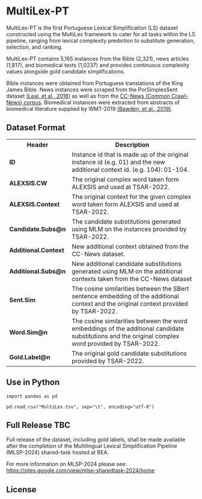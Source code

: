 
# MultiLex-PT
MultiLex-PT is the first Portuguese Lexical Simplification (LS) dataset constructed using the MultiLex framework to cater for all tasks within the LS pipeline, ranging from lexical complexity prediction to substitute generation, selection, and ranking.

MultiLex-PT contains 5,165 instances from the Bible (2,321), news articles (1,817), and biomedical texts (1,0237) and provides continuous complexity values alongside gold candidate simplifications. 

Bible instances were obtained from Portuguese translations of the King James Bible. News instances were scraped from the PorSimplesSent dataset [(Leal, et al., 2018)](https://aclanthology.org/C18-1034/) as well as from the [CC-News (Common Crawl-News) corpus](https://commoncrawl.org/blog/news-dataset-available). Biomedical instances were extracted from abstracts of biomedical literature supplied by WMT-2019 [(Bawden, et al., 2019)](https://aclanthology.org/W19-5403/).


## Dataset Format
<table>
    
   <tr>
    <th>Header</th>
    <th>Description</th>
  </tr>
 
    
  <tr>
    <td><b>ID</b></td>
    <td>Instance id that is made up of the original instance id (e.g. 01) and the new additional context id. (e.g. 104): 01-104.</td>
  </tr>
    
   <tr>
    <td><b>ALEXSIS.CW</b></td>
    <td>The original complex word taken form ALEXSIS and used at TSAR-2022.</td>
  </tr>
    
  <tr>
    <td><b>ALEXSIS.Context</b></td>
    <td>The original context for the given complex word taken form ALEXSIS and used at TSAR-2022.</td>
  </tr>
    
  <tr>
    <td><b>Candidate.Subs@n</b></td>
    <td>The candidate substitutions generated using MLM on the instances provided by TSAR-2022.</td>
  </tr>
    
  <tr>
    <td><b>Additional.Context</b></td>
    <td>New additional context obtained from the CC-News dataset.</td>
  </tr>
    
  <tr>
    <td><b>Additional.Subs@n</b></td>
    <td>New additional candidate substitutions generated using MLM on the additional contexts taken from the CC-News dataset</td>
  </tr>
    
  <tr>
    <td><b>Sent.Sim</b></td>
    <td>The cosine similarities between the SBert sentence embedding of the additional context and the original context provided by TSAR-2022.</td>
  </tr>

  <tr>
    <td><b>Word.Sim@n</b></td>
  <td>The cosine similarities between the word embeddings of the additional candidate substitutions and the original complex word provided by TSAR-2022.</td>
  </tr>
     
  <tr>
    <td><b>Gold.Label@n</b></td>
    <td>The original gold candidate substitutions provided by TSAR-2022.</td>
  </tr>    

</table>

## Use in Python
```
import pandas as pd

pd.read_csv("MultiLex.tsv", sep="\t", encoding="utf-8")

```


## Full Release TBC
Full release of the dataset, including gold labels, shall be made available after the completion of the Multilingual Lexical Simplification Pipeline (MLSP-2024) shared-task hosted at BEA. 

For more information on MLSP-2024 please see: https://sites.google.com/view/mlsp-sharedtask-2024/home

## License



